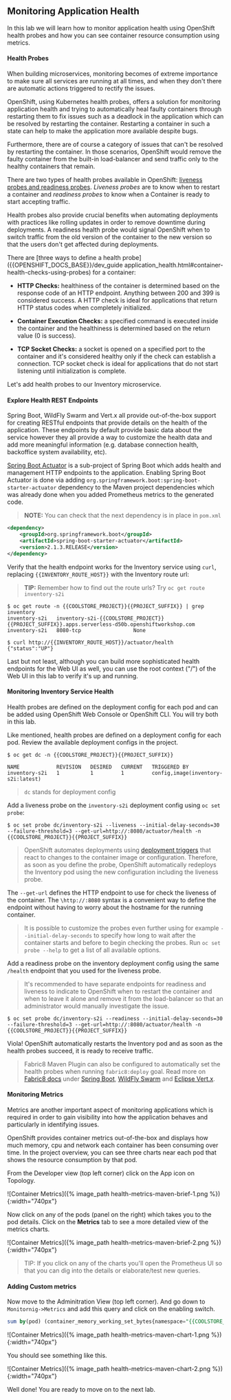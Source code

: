 ## Monitoring Application Health 

In this lab we will learn how to monitor application health using OpenShift health probes and how you can see container resource consumption using metrics.

####  Health Probes

When building microservices, monitoring becomes of extreme importance to make sure all services are running at all times, and when they don't there are automatic actions triggered to rectify the issues. 

OpenShift, using Kubernetes health probes, offers a solution for monitoring application health and trying to automatically heal faulty containers through restarting them to fix issues such as a deadlock in the application which can be resolved by restarting the container. Restarting a container in such a state can help to make the application more available despite bugs.

Furthermore, there are of course a category of issues that can't be resolved by restarting the container. 
In those scenarios, OpenShift would remove the faulty container from the built-in load-balancer and send traffic only to the healthy containers that remain.

There are two types of health probes available in OpenShift: [liveness probes and readiness probes]({{OPENSHIFT_DOCS_BASE}}/dev_guide/application_health.html#container-health-checks-using-probes). *Liveness probes* are to know when to restart a container and *readiness probes* to know when a Container is ready to start accepting traffic.

Health probes also provide crucial benefits when automating deployments with practices like rolling updates in order to remove downtime during deployments. A readiness health probe would signal OpenShift when to switch traffic from the old version of the container to the new version so that the users don't get affected during deployments.

There are [three ways to define a health probe]({{OPENSHIFT_DOCS_BASE}}/dev_guide application_health.html#container-health-checks-using-probes) for a container:

* **HTTP Checks:** healthiness of the container is determined based on the response code of an HTTP endpoint. Anything between 200 and 399 is considered success. A HTTP check is ideal for applications that return HTTP status codes when completely initialized.

* **Container Execution Checks:** a specified command is executed inside the container and the healthiness is determined based on the return value (0 is success). 

* **TCP Socket Checks:** a socket is opened on a specified port to the container and it's considered healthy only if the check can establish a connection. TCP socket check is ideal for applications that do not start listening until initialization is complete.
 
Let's add health probes to our Inventory microservice.

####  Explore Health REST Endpoints

Spring Boot, WildFly Swarm and Vert.x all provide out-of-the-box support for creating RESTful endpoints that provide details on the health of the application. These endpoints by default provide basic data about the service however they all provide a way to customize the health data and add more meaningful information (e.g. database connection health, backoffice system availability, etc).

[Spring Boot Actuator](http://docs.spring.io/spring-boot/docs/current/reference/htmlsingle/#production-ready) is a sub-project of Spring Boot which adds health and management HTTP endpoints to the application. Enabling Spring Boot Actuator is done via adding `org.springframework.boot:spring-boot-starter-actuator` dependency to the Maven project dependencies which was already done when you added Prometheus metrics to the generated code.

> **NOTE:** You can check that the next dependency is in place in `pom.xml`

~~~xml
<dependency>
    <groupId>org.springframework.boot</groupId>
    <artifactId>spring-boot-starter-actuator</artifactId>
    <version>2.1.3.RELEASE</version>
</dependency>
~~~

Verify that the health endpoint works for the Inventory service using `curl`, replacing `{{INVENTORY_ROUTE_HOST}}` 
with the Inventory route url:

> **TIP:** Remember how to find out the route urls? Try `oc get route inventory-s2i` 

~~~shell
$ oc get route -n {{COOLSTORE_PROJECT}}{{PROJECT_SUFFIX}} | grep inventory
inventory-s2i   inventory-s2i-{{COOLSTORE_PROJECT}}{{PROJECT_SUFFIX}}.apps.serverless-d50b.openshiftworkshop.com             inventory-s2i   8080-tcp                 None
~~~

~~~shell
$ curl http://{{INVENTORY_ROUTE_HOST}}/actuator/health
{"status":"UP"}
~~~

Last but not least, although you can build more sophisticated health endpoints for the Web UI as well, you can use the root context ("/") of the Web UI in this lab to verify it's up and running.

####  Monitoring Inventory Service Health

Health probes are defined on the deployment config for each pod and can be added using OpenShift Web Console or OpenShift CLI. You will try both in this lab.

Like mentioned, health probes are defined on a deployment config for each pod. Review the available deployment configs in the project. 

~~~shell
$ oc get dc -n {{COOLSTORE_PROJECT}}{{PROJECT_SUFFIX}}

NAME            REVISION   DESIRED   CURRENT   TRIGGERED BY
inventory-s2i   1          1         1         config,image(inventory-s2i:latest)
~~~

> `dc` stands for deployment config

Add a liveness probe on the `inventory-s2i` deployment config using `oc set probe`:

~~~shell
$ oc set probe dc/inventory-s2i --liveness --initial-delay-seconds=30 --failure-threshold=3 --get-url=http://:8080/actuator/health -n {{COOLSTORE_PROJECT}}{{PROJECT_SUFFIX}}
~~~

> OpenShift automates deployments using [deployment triggers]({{OPENSHIFT_DOCS_BASE}}/dev_guide/deployments/basic_deployment_operations.html#triggers) that react to changes to the container image or configuration. Therefore, as soon as you define the probe, OpenShift automatically redeploys the Inventory pod using the new configuration including the liveness probe. 

The `--get-url` defines the HTTP endpoint to use for check the liveness of the container. The `\http://:8080` syntax is a convenient way to define the endpoint without having to worry about the hostname for the running container. 

> It is possible to customize the probes even further using for example `--initial-delay-seconds` to specify how long to wait after the container starts and before to begin checking the probes. Run `oc set probe --help` to get a list of all available options.

Add a readiness probe on the inventory deployment config using the same `/health` endpoint that you used for the liveness probe.

> It's recommended to have separate endpoints for readiness and liveness to indicate to OpenShift when to restart the container and when to leave it alone and remove it from the load-balancer so that an administrator would  manually investigate the issue. 

~~~shell
$ oc set probe dc/inventory-s2i --readiness --initial-delay-seconds=30 --failure-threshold=3 --get-url=http://:8080/actuator/health -n {{COOLSTORE_PROJECT}}{{PROJECT_SUFFIX}}
~~~

Viola! OpenShift automatically restarts the Inventory pod and as soon as the 
health probes succeed, it is ready to receive traffic. 

> Fabric8 Maven Plugin can also be configured to automatically set the health probes when running `fabric8:deploy` goal. Read more on [Fabric8 docs](https://maven.fabric8.io/#enrichers) under [Spring Boot](https://maven.fabric8.io/#f8-spring-boot-health-check), [WildFly Swarm](https://maven.fabric8.io/#f8-wildfly-swarm-health-check) and [Eclipse Vert.x](https://maven.fabric8.io/#f8-vertx-health-check).

#### Monitoring Metrics

Metrics are another important aspect of monitoring applications which is required in order to gain visibility into how the application behaves and particularly in identifying issues.

OpenShift provides container metrics out-of-the-box and displays how much memory, cpu and network each container has been consuming over time. In the project overview, you can see three charts near each pod that shows the resource consumption by that pod.

From the Developer view (top left corner) click on the App icon on Topology.

![Container Metrics]({% image_path health-metrics-maven-brief-1.png %}){:width="740px"}

Now click on any of the pods (panel on the right) which takes you to the pod details. Click on the **Metrics** tab to see a more detailed view of the metrics charts.

![Container Metrics]({% image_path health-metrics-maven-brief-2.png %}){:width="740px"}

> TIP: If you click on any of the charts you'll open the Prometheus UI so that you can dig into the details or elaborate/test new queries.

#### Adding Custom metrics

Now move to the Adminitration View (top left corner). And go down to `Monitornig->Metrics` and add this query and click on the enabling switch.

~~~sql
sum by(pod) (container_memory_working_set_bytes{namespace="{{COOLSTORE_PROJECT}}{{PROJECT_SUFFIX}}",container="",pod!=''})
~~~

![Container Metrics]({% image_path health-metrics-maven-chart-1.png %}){:width="740px"}

You should see something like this.

![Container Metrics]({% image_path health-metrics-maven-chart-2.png %}){:width="740px"}


Well done! You are ready to move on to the next lab.
